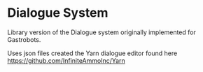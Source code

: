 Dialogue System
===========

Library version of the Dialogue system originally implemented for Gastrobots.

Uses json files created the Yarn dialogue editor found here https://github.com/InfiniteAmmoInc/Yarn